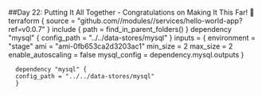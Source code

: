 ##Day 22: Putting It All Together - Congratulations on Making It This Far! 🎉
 terraform {
      source = "github.com/<OWNER>/modules//services/hello-world-app?ref=v0.0.7"
}
    include {
      path = find_in_parent_folders()
}
    dependency "mysql" {
      config_path = "../../data-stores/mysql"
}
    inputs = {
      environment = "stage"
      ami         = "ami-0fb653ca2d3203ac1"
      min_size = 2
      max_size = 2 
      enable_autoscaling = false mysql_config = dependency.mysql.outputs
       }

      dependency "mysql" {
      config_path = "../../data-stores/mysql"
      }

